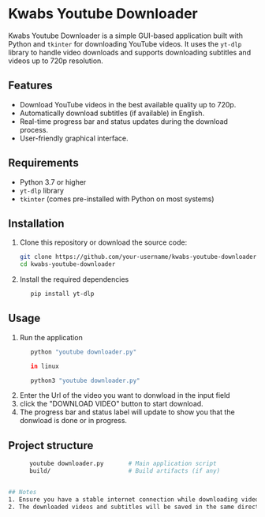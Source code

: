 # Kwabs Youtube Downloader

Kwabs Youtube Downloader is a simple GUI-based application built with Python and `tkinter` for downloading YouTube videos. It uses the `yt-dlp` library to handle video downloads and supports downloading subtitles and videos up to 720p resolution.

## Features

- Download YouTube videos in the best available quality up to 720p.
- Automatically download subtitles (if available) in English.
- Real-time progress bar and status updates during the download process.
- User-friendly graphical interface.

## Requirements

- Python 3.7 or higher
- `yt-dlp` library
- `tkinter` (comes pre-installed with Python on most systems)

## Installation

1. Clone this repository or download the source code:
   ```bash
   git clone https://github.com/your-username/kwabs-youtube-downloader.git
   cd kwabs-youtube-downloader
2. Install the required dependencies
   ```bash
      pip install yt-dlp

## Usage

1. Run the application
   ```bash
      python "youtube downloader.py"

      in linux

      python3 "youtube downloader.py"
2. Enter the Url of the video you want to donwload in the input field
3. click the "DOWNLOAD VIDEO" button to start download.
4. The progress bar and status label will update to show you that the donwload is done or in    progress.



## Project structure
   ```bash
         youtube downloader.py       # Main application script
         build/                      # Build artifacts (if any)


## Notes
   1. Ensure you have a stable internet connection while downloading videos.
   2. The downloaded videos and subtitles will be saved in the same directory as the script.
     
      
   

  
